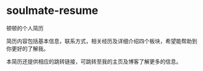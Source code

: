 # soulmate-resume

顿顿的个人简历

简历内容包括基本信息，联系方式，相关经历及详细介绍四个板块，希望能帮助到你更好的了解我。

本简历还提供相应的跳转链接，可跳转至我的主页及博客了解更多的信息。
